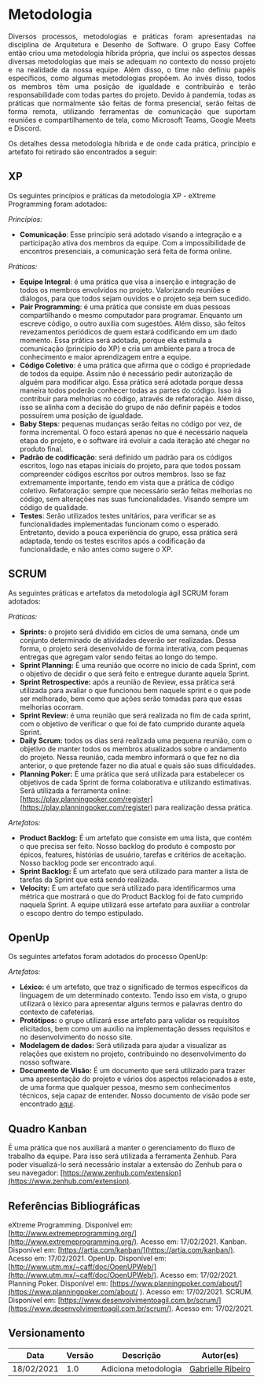 # Metodologia

<p align="justify">Diversos processos, metodologias e práticas foram apresentadas na disciplina de Arquitetura e Desenho de Software. O grupo Easy Coffee então criou uma metodologia híbrida própria, que inclui os aspectos dessas diversas metodologias que mais se adequam no contexto do nosso projeto e na realidade da nossa equipe. Além disso, o time não definiu papéis específicos, como algumas metodologias propõem. Ao invés disso, todos os membros têm uma posição de igualdade e contribuirão e terão responsabilidade com todas partes do projeto.  Devido à pandemia, todas as práticas que normalmente são feitas de forma presencial, serão feitas de forma remota, utilizando ferramentas de comunicação que suportam reuniões e compartilhamento de tela, como Microsoft Teams, Google Meets e Discord.</p>

<p align="justify">Os detalhes dessa metodologia híbrida e de onde cada prática, princípio e artefato foi retirado são encontrados a seguir:</p>

## XP

Os seguintes princípios e práticas da metodologia XP - eXtreme Programming foram adotados:

*Princípios:*

* **Comunicação**: Esse princípio será adotado visando a integração e a participação ativa dos membros da equipe. Com a impossibilidade de encontros presenciais, a comunicação será feita de forma online.

*Práticas:*

* **Equipe Integral**: é uma prática que visa a inserção e integração de todos os membros envolvidos no projeto. Valorizando reuniões e diálogos, para que todos sejam ouvidos e o projeto seja bem sucedido.
* **Pair Programming**: é uma prática que consiste em duas pessoas compartilhando o mesmo computador para programar. Enquanto um escreve código, o outro auxilia com sugestões. Além disso, são feitos revezamentos periódicos de quem estará codificando em um dado momento. Essa prática será adotada, porque ela estimula a comunicação (princípio do XP) e cria um ambiente para a troca de conhecimento e maior aprendizagem entre a equipe. 
* **Código Coletivo**: é uma prática que afirma que o código é propriedade de todos da equipe. Assim não é necessário pedir autorização de alguém para modificar algo. Essa prática será adotada porque dessa maneira todos poderão conhecer todas as partes do código. Isso irá contribuir para melhorias no código, através de refatoração. Além disso, isso se alinha com a decisão do grupo de não definir papéis e todos possuírem uma posição de igualdade. 
* **Baby Steps**: pequenas mudanças serão feitas no código por vez, de forma incremental. O foco estará apenas no que é necessário naquela etapa do projeto, e o software irá evoluir a cada iteração até chegar no produto final.
* **Padrão de codificação**: será definido um padrão para os códigos escritos, logo nas etapas iniciais do projeto, para que todos possam compreender códigos escritos por outros membros. Isso se faz extremamente importante, tendo em vista que a prática de código coletivo.
Refatoração: sempre que necessário serão feitas melhorias no código, sem alterações nas suas funcionalidades. Visando sempre um código de qualidade. 
* **Testes**: Serão utilizados testes unitários, para verificar se as funcionalidades implementadas funcionam como o esperado. Entretanto, devido a pouca experiência do grupo, essa prática será adaptada, tendo os testes escritos após a codificação da funcionalidade, e não antes como sugere o XP.

## SCRUM

As seguintes práticas e artefatos da metodologia ágil SCRUM foram adotados:

*Práticas:*

* **Sprints:** o projeto será dividido em ciclos de uma semana, onde um conjunto determinado de atividades deverão ser realizadas. Dessa forma, o projeto será  desenvolvido de forma interativa, com pequenas entregas que agregam valor sendo feitas ao longo do tempo.
* **Sprint Planning:** É uma reunião que ocorre no início de cada Sprint, com o objetivo de decidir o que será feito e entregue durante aquela Sprint.
* **Sprint Retrospective:** após a reunião de Review, essa prática será utilizada para avaliar o que funcionou bem naquele sprint e o que pode ser melhorado, bem como que ações serão tomadas para que essas melhorias ocorram. 
* **Sprint Review:** é uma reunião que será realizada no fim de cada sprint, com o objetivo de verificar o que foi de fato cumprido durante aquela Sprint. 
* **Daily Scrum:** todos os dias será realizada uma pequena reunião, com o objetivo de manter todos os membros atualizados sobre o andamento do projeto. Nessa reunião, cada membro informará o que fez no dia anterior, o que pretende fazer no dia atual e quais são suas dificuldades.
* **Planning Poker:** É uma prática que será utilizada para estabelecer os objetivos de cada Sprint de forma colaborativa e utilizando estimativas. Será utilizada a ferramenta online: [https://play.planningpoker.com/register](https://play.planningpoker.com/register) para realização dessa prática. 

*Artefatos:*

* **Product Backlog:** É um artefato que consiste em uma lista, que contém o que precisa ser feito. Nosso backlog do produto é composto por épicos, features, histórias de usuário, tarefas e critérios de aceitação. Nosso backlog pode ser encontrado aqui.
* **Sprint Backlog:** É um artefato que será utilizado para manter a lista de tarefas da Sprint que está sendo realizada.
* **Velocity:** É um artefato que será utilizado para identificarmos uma métrica que mostrará o que do Product Backlog foi de fato cumprido naquela Sprint. A equipe utilizará esse artefato para auxiliar a controlar o escopo dentro do tempo estipulado. 


## OpenUp

Os seguintes artefatos foram adotados do processo OpenUp:

*Artefatos:*

* **Léxico:** é um artefato, que traz o significado de termos específicos da linguagem de um determinado contexto. Tendo isso em vista, o grupo utilizará o léxico para apresentar alguns termos e palavras dentro do contexto de cafeterias. 
* **Protótipos:** o grupo utilizará esse artefato para validar os requisitos elicitados, bem como um auxílio na implementação desses requisitos e no desenvolvimento do nosso site.
* **Modelagem de dados:** Será utilizada para ajudar a visualizar as relações que existem no projeto, contribuindo no desenvolvimento do nosso software.
* **Documento de Visão:** É um documento que será utilizado para trazer uma apresentação do projeto e vários dos aspectos relacionados a este, de uma forma que qualquer pessoa, mesmo sem conhecimentos técnicos, seja capaz de entender. Nosso documento de visão pode ser encontrado [aqui](/entrega1/documento_de_visao.md).

## Quadro Kanban

É uma prática que nos auxiliará a manter o gerenciamento do fluxo de trabalho da equipe.
Para isso será utilizada a ferramenta Zenhub. Para poder visualizá-lo será necessário instalar a extensão do Zenhub para o seu navegador: [https://www.zenhub.com/extension](https://www.zenhub.com/extension).

## Referências Bibliográficas

eXtreme Programming. Disponível em: [http://www.extremeprogramming.org/](http://www.extremeprogramming.org/). Acesso em: 17/02/2021.
Kanban. Disponível em: [https://artia.com/kanban/](https://artia.com/kanban/). Acesso em: 17/02/2021.
OpenUp. Disponível em: [http://www.utm.mx/~caff/doc/OpenUPWeb/](http://www.utm.mx/~caff/doc/OpenUPWeb/). Acesso em: 17/02/2021.
Planning Poker. Disponível em: [https://www.planningpoker.com/about/](https://www.planningpoker.com/about/
). Acesso em: 17/02/2021.
SCRUM. Disponível em: [https://www.desenvolvimentoagil.com.br/scrum/](https://www.desenvolvimentoagil.com.br/scrum/). Acesso em: 17/02/2021.

## Versionamento

| Data | Versão | Descrição | Autor(es) |
|------|------|------|------|
|18/02/2021|1.0|Adiciona metodologia|[Gabrielle Ribeiro](https://github.com/Gabrielle-Ribeiro)|

